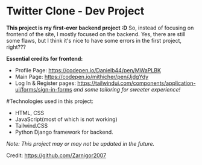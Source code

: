 # Twitter Clone - Dev Project

**This project is my first-ever backend project :D**
So, instead of focusing on frontend of the site, I mostly focused on the backend. Yes, there are still some flaws, but I think it's nice to have some errors in the first project, right???

**Essential credits for frontend:**
  - Profile Page: https://codepen.io/Danielb44/pen/MWaPLBK
  - Main Page: https://codepen.io/mithicher/pen/JjdgYdy
  - Log In & Register pages: https://tailwindui.com/components/application-ui/forms/sign-in-forms
    *and some tailoring for sweeter experience!*


#Technologies used in this project:
 - HTML, CSS
 - JavaScript(most of which is not working)
 - Tailwind.CSS
 - Python Django framework for backend.

*Note: This project may or may not be updated in the future.*

Credit:
https://github.com/Zarnigor2007
